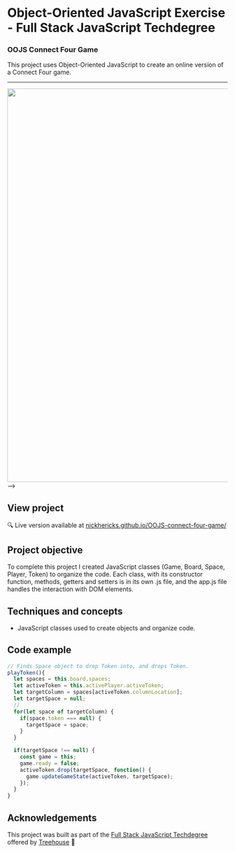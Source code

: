 # Object-Oriented JavaScript Exercise - Full Stack JavaScript Techdegree

### OOJS Connect Four Game
This project uses Object-Oriented JavaScript to create an online version of a Connect Four game.

***
<!-- <!-- <img src="https://res.cloudinary.com/dtqevfsxh/image/upload/v1550234182/portfolio/interactive-form-1.png" width="400px"><img src="https://res.cloudinary.com/dtqevfsxh/image/upload/v1550218646/portfolio/screenshot-padding-github.png" width="50px"> -->
<img src="https://res.cloudinary.com/dtqevfsxh/image/upload/v1565016790/portfolio/connect-four.png" width="899px"> -->

## View project
:mag: Live version available at [nickhericks.github.io/OOJS-connect-four-game/](https://nickhericks.github.io/OOJS-connect-four-game/)

## Project objective
To complete this project I created JavaScript classes (Game, Board, Space, Player, Token) to organize the code. Each class, with its constructor function, methods, getters and setters is in its own .js file, and the app.js file handles the interaction with DOM elements.

## Techniques and concepts
- JavaScript classes used to create objects and organize code.

## Code example
```javascript
// Finds Space object to drop Token into, and drops Token.
playToken(){
  let spaces = this.board.spaces;
  let activeToken = this.activePlayer.activeToken;
  let targetColumn = spaces[activeToken.columnLocation];
  let targetSpace = null;
  //
  for(let space of targetColumn) {
    if(space.token === null) {
      targetSpace = space;
    }
  }

  if(targetSpace !== null) {
    const game = this;
    game.ready = false;
    activeToken.drop(targetSpace, function() {
      game.updateGameState(activeToken, targetSpace);
    });
  }
}
```

## Acknowledgements
This project was built as part of the [Full Stack JavaScript Techdegree](https://join.teamtreehouse.com/techdegree/) offered by [Treehouse](https://teamtreehouse.com) :raised_hands:
